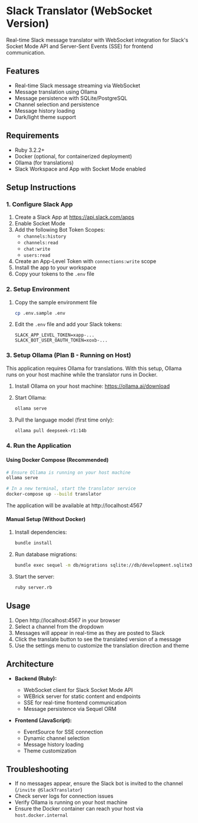 # Slack Translator (WebSocket Version)

Real-time Slack message translator with WebSocket integration for Slack's Socket Mode API and Server-Sent Events (SSE) for frontend communication.

## Features

- Real-time Slack message streaming via WebSocket
- Message translation using Ollama
- Message persistence with SQLite/PostgreSQL
- Channel selection and persistence
- Message history loading
- Dark/light theme support

## Requirements

- Ruby 3.2.2+
- Docker (optional, for containerized deployment)
- Ollama (for translations)
- Slack Workspace and App with Socket Mode enabled

## Setup Instructions

### 1. Configure Slack App

1. Create a Slack App at https://api.slack.com/apps
2. Enable Socket Mode
3. Add the following Bot Token Scopes:
   - `channels:history`
   - `channels:read`
   - `chat:write`
   - `users:read`
4. Create an App-Level Token with `connections:write` scope
5. Install the app to your workspace
6. Copy your tokens to the `.env` file

### 2. Setup Environment

1. Copy the sample environment file
   ```bash
   cp .env.sample .env
   ```

2. Edit the `.env` file and add your Slack tokens:
   ```
   SLACK_APP_LEVEL_TOKEN=xapp-...
   SLACK_BOT_USER_OAUTH_TOKEN=xoxb-...
   ```

### 3. Setup Ollama (Plan B - Running on Host)

This application requires Ollama for translations. With this setup, Ollama runs on your host machine while the translator runs in Docker.

1. Install Ollama on your host machine: https://ollama.ai/download

2. Start Ollama:
   ```bash
   ollama serve
   ```

3. Pull the language model (first time only):
   ```bash
   ollama pull deepseek-r1:14b
   ```

### 4. Run the Application

#### Using Docker Compose (Recommended)

```bash
# Ensure Ollama is running on your host machine
ollama serve

# In a new terminal, start the translator service
docker-compose up --build translator
```

The application will be available at http://localhost:4567

#### Manual Setup (Without Docker)

1. Install dependencies:
   ```bash
   bundle install
   ```

2. Run database migrations:
   ```bash
   bundle exec sequel -m db/migrations sqlite://db/development.sqlite3
   ```

3. Start the server:
   ```bash
   ruby server.rb
   ```

## Usage

1. Open http://localhost:4567 in your browser
2. Select a channel from the dropdown
3. Messages will appear in real-time as they are posted to Slack
4. Click the translate button to see the translated version of a message
5. Use the settings menu to customize the translation direction and theme

## Architecture

- **Backend (Ruby):**
  - WebSocket client for Slack Socket Mode API
  - WEBrick server for static content and endpoints
  - SSE for real-time frontend communication
  - Message persistence via Sequel ORM

- **Frontend (JavaScript):**
  - EventSource for SSE connection
  - Dynamic channel selection
  - Message history loading
  - Theme customization

## Troubleshooting

- If no messages appear, ensure the Slack bot is invited to the channel (`/invite @SlackTranslator`)
- Check server logs for connection issues
- Verify Ollama is running on your host machine
- Ensure the Docker container can reach your host via `host.docker.internal`